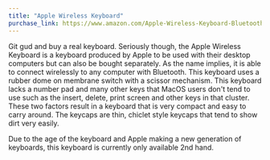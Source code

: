 ```yaml
---
title: "Apple Wireless Keyboard"
purchase_link: https://www.amazon.com/Apple-Wireless-Keyboard-Bluetooth-Refurbished/dp/B0146YF1FO?ref_=fsclp_pl_dp_1
---
```


Git gud and buy a real keyboard. Seriously though, the Apple Wireless Keyboard is a keyboard produced by Apple to be used with their desktop computers but can also be bought separately. As the name implies, it is able to connect wirelessly to any computer with Bluetooth. This keyboard uses a rubber dome on membrane switch with a scissor mechanism. This keyboard lacks a number pad and many other keys that MacOS users don't tend to use such as the insert, delete, print screen and other keys in that cluster. These two factors result in a keyboard that is very compact and easy to carry around. The keycaps are thin, chiclet style keycaps that tend to show dirt very easily. 

Due to the age of the keyboard and Apple making a new generation of keyboards, this keyboard is currently only available 2nd hand.
